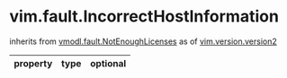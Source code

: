 vim.fault.IncorrectHostInformation
==================================
inherits from [vmodl.fault.NotEnoughLicenses](docs/vmodl.fault.NotEnoughLicenses.md)
as of [vim.version.version2](docs/vim.version.md)

| property | type | optional |
|:---------|:-----|:---------|
